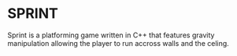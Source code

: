 # SPRINT
Sprint is a platforming game written in C++ that features gravity manipulation allowing the player to run accross walls and the celing.
